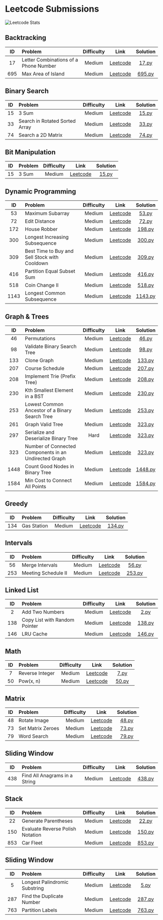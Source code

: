# Leetcode Submissions

![Leetcode Stats](https://leetcard.jacoblin.cool/mahanthathreyee?ext=heatmap)

## Backtracking

| ID  | Problem                               | Difficulty |                                       Link                                       |            Solution             |
| :-: | :------------------------------------ | :--------: | :------------------------------------------------------------------------------: | :-----------------------------: |
| 17  | Letter Combinations of a Phone Number |   Medium   | [Leetcode](https://leetcode.com/problems/letter-combinations-of-a-phone-number/) |  [17.py](./Backtracking/17.py)  |
| 695 | Max Area of Island                    |   Medium   |          [Leetcode](https://leetcode.com/problems/max-area-of-island/)           | [695.py](./Backtracking/695.py) |

## Binary Search

| ID  | Problem                        | Difficulty |                                   Link                                    |             Solution             |
| :-: | :----------------------------- | :--------: | :-----------------------------------------------------------------------: | :------------------------------: |
| 15  | 3 Sum                          |   Medium   |              [Leetcode](https://leetcode.com/problems/3sum/)              | [15.py](./Binary%20Search/15.py) |
| 33  | Search in Rotated Sorted Array |   Medium   | [Leetcode](https://leetcode.com/problems/search-in-rotated-sorted-array/) | [33.py](./Binary%20Search/33.py) |
| 74  | Search a 2D Matrix             |   Medium   |       [Leetcode](https://leetcode.com/problems/search-a-2d-matrix/)       | [74.py](./Binary%20Search/74.py) |

## Bit Manipulation

| ID  | Problem | Difficulty |                      Link                       |             Solution             |
| :-: | :------ | :--------: | :---------------------------------------------: | :------------------------------: |
| 15  | 3 Sum   |   Medium   | [Leetcode](https://leetcode.com/problems/3sum/) | [15.py](./Binary%20Search/15.py) |

## Dynamic Programming

|  ID  | Problem                                       | Difficulty |                                           Link                                           |                  Solution                  |
| :--: | :-------------------------------------------- | :--------: | :--------------------------------------------------------------------------------------: | :----------------------------------------: |
|  53  | Maximum Subarray                              |   Medium   |               [Leetcode](https://leetcode.com/problems/maximum-subarray/)                |   [53.py](./Dynamic%20Programming/53.py)   |
|  72  | Edit Distance                                 |   Medium   |                 [Leetcode](https://leetcode.com/problems/edit-distance/)                 |   [72.py](./Dynamic%20Programming/72.py)   |
| 172  | House Robber                                  |   Medium   |                 [Leetcode](https://leetcode.com/problems/house-robber/)                  |  [198.py](./Dynamic%20Programming/198.py)  |
| 300  | Longest Increasing Subsequence                |   Medium   |        [Leetcode](https://leetcode.com/problems/longest-increasing-subsequence/)         |  [300.py](./Dynamic%20Programming/300.py)  |
| 309  | Best Time to Buy and Sell Stock with Cooldown |   Medium   | [Leetcode](https://leetcode.com/problems/best-time-to-buy-and-sell-stock-with-cooldown/) |  [309.py](./Dynamic%20Programming/309.py)  |
| 416  | Partition Equal Subset Sum                    |   Medium   |          [Leetcode](https://leetcode.com/problems/partition-equal-subset-sum/)           |  [416.py](./Dynamic%20Programming/416.py)  |
| 518  | Coin Change II                                |   Medium   |                [Leetcode](https://leetcode.com/problems/coin-change-ii/)                 |  [518.py](./Dynamic%20Programming/518.py)  |
| 1143 | Longest Common Subsequence                    |   Medium   |          [Leetcode](https://leetcode.com/problems/longest-common-subsequence/)           | [1143.py](./Dynamic%20Programming/1143.py) |

## Graph & Trees

|  ID  | Problem                                               | Difficulty |                                               Link                                               |                Solution                |
| :--: | :---------------------------------------------------- | :--------: | :----------------------------------------------------------------------------------------------: | :------------------------------------: |
|  46  | Permutations                                          |   Medium   |                     [Leetcode](https://leetcode.com/problems/permutations/)                      |   [46.py](./Graph%20&%20Trees/46.py)   |
|  98  | Validate Binary Search Tree                           |   Medium   |              [Leetcode](https://leetcode.com/problems/validate-binary-search-tree/)              |   [98.py](./Graph%20&%20Trees/98.py)   |
| 133  | Clone Graph                                           |   Medium   |                      [Leetcode](https://leetcode.com/problems/clone-graph/)                      |  [133.py](./Graph%20&%20Trees/133.py)  |
| 207  | Course Schedule                                       |   Medium   |                    [Leetcode](https://leetcode.com/problems/course-schedule/)                    |  [207.py](./Graph%20&%20Trees/207.py)  |
| 208  | Implement Trie (Prefix Tree)                          |   Medium   |              [Leetcode](https://leetcode.com/problems/implement-trie-prefix-tree/)               |  [208.py](./Graph%20&%20Trees/208.py)  |
| 230  | Kth Smallest Element in a BST                         |   Medium   |             [Leetcode](https://leetcode.com/problems/kth-smallest-element-in-a-bst/)             |  [230.py](./Graph%20&%20Trees/230.py)  |
| 253  | Lowest Common Ancestor of a Binary Search Tree        |   Medium   |    [Leetcode](https://leetcode.com/problems/lowest-common-ancestor-of-a-binary-search-tree/)     |  [253.py](./Graph%20&%20Trees/253.py)  |
| 261  | Graph Valid Tree                                      |   Medium   |                   [Leetcode](https://leetcode.com/problems/graph-valid-tree/)                    |  [323.py](./Graph%20&%20Trees/261.py)  |
| 297  | Serialize and Deserialize Binary Tree                 |    Hard    |         [Leetcode](https://leetcode.com/problems/serialize-and-deserialize-binary-tree/)         |  [323.py](./Graph%20&%20Trees/297.py)  |
| 323  | Number of Connected Components in an Undirected Graph |   Medium   | [Leetcode](https://leetcode.com/problems/number-of-connected-components-in-an-undirected-graph/) |  [323.py](./Graph%20&%20Trees/323.py)  |
| 1448 | Count Good Nodes in Binary Tree                       |   Medium   |            [Leetcode](https://leetcode.com/problems/count-good-nodes-in-binary-tree/)            | [1448.py](./Graph%20&%20Trees/1448.py) |
| 1584 | Min Cost to Connect All Points                        |   Medium   |            [Leetcode](https://leetcode.com/problems/min-cost-to-connect-all-points/)             | [1584.py](./Graph%20&%20Trees/1584.py) |

## Greedy

| ID  | Problem     | Difficulty |                          Link                          |         Solution          |
| :-: | :---------- | :--------: | :----------------------------------------------------: | :-----------------------: |
| 134 | Gas Station |   Medium   | [Leetcode](https://leetcode.com/problems/gas-station/) | [134.py](./Greedy/134.py) |

## Intervals

| ID  | Problem             | Difficulty |                            Link                             |           Solution           |
| :-: | :------------------ | :--------: | :---------------------------------------------------------: | :--------------------------: |
| 56  | Merge Intervals     |   Medium   | [Leetcode](https://leetcode.com/problems/merge-intervals/)  |  [56.py](./Intervals/56.py)  |
| 253 | Meeting Schedule II |   Medium   | [Leetcode](https://leetcode.com/problems/meeting-rooms-ii/) | [253.py](./Intervals/253.py) |

## Linked List

| ID  | Problem                       | Difficulty |                                   Link                                   |             Solution             |
| :-: | :---------------------------- | :--------: | :----------------------------------------------------------------------: | :------------------------------: |
|  2  | Add Two Numbers               |   Medium   |        [Leetcode](https://leetcode.com/problems/add-two-numbers/)        |   [2.py](./Linked%20List/2.py)   |
| 138 | Copy List with Random Pointer |   Medium   | [Leetcode](https://leetcode.com/problems/copy-list-with-random-pointer/) | [138.py](./Linked%20List/138.py) |
| 146 | LRU Cache                     |   Medium   |           [Leetcode](https://leetcode.com/problems/lru-cache/)           | [146.py](./Linked%20List/146.py) |

## Math

| ID  | Problem         | Difficulty |                            Link                            |       Solution        |
| :-: | :-------------- | :--------: | :--------------------------------------------------------: | :-------------------: |
|  7  | Reverse Integer |   Medium   | [Leetcode](https://leetcode.com/problems/reverse-integer/) |  [7.py](./Math/7.py)  |
| 50  | Pow(x, n)       |   Medium   |     [Leetcode](https://leetcode.com/problems/powx-n/)      | [50.py](./Math/50.py) |

## Matrix

| ID  | Problem           | Difficulty |                             Link                             |        Solution         |
| :-: | :---------------- | :--------: | :----------------------------------------------------------: | :---------------------: |
| 48  | Rotate Image      |   Medium   |   [Leetcode](https://leetcode.com/problems/rotate-image/)    | [48.py](./Matrix/48.py) |
| 73  | Set Matrix Zeroes |   Medium   | [Leetcode](https://leetcode.com/problems/set-matrix-zeroes/) | [73.py](./Matrix/73.py) |
| 79  | Word Search       |   Medium   |    [Leetcode](https://leetcode.com/problems/word-search/)    | [79.py](./Matrix/79.py) |

## Sliding Window

| ID  | Problem                       | Difficulty |                                   Link                                   |              Solution               |
| :-: | :---------------------------- | :--------: | :----------------------------------------------------------------------: | :---------------------------------: |
| 438 | Find All Anagrams in a String |   Medium   | [Leetcode](https://leetcode.com/problems/find-all-anagrams-in-a-string/) | [438.py](./Sliding%20Window/438.py) |

## Stack

| ID  | Problem                          | Difficulty |                                    Link                                     |         Solution         |
| :-: | :------------------------------- | :--------: | :-------------------------------------------------------------------------: | :----------------------: |
| 22  | Generate Parentheses             |   Medium   |       [Leetcode](https://leetcode.com/problems/generate-parentheses/)       |  [22.py](./Stack/22.py)  |
| 150 | Evaluate Reverse Polish Notation |   Medium   | [Leetcode](https://leetcode.com/problems/evaluate-reverse-polish-notation/) | [150.py](./Stack/150.py) |
| 853 | Car Fleet                        |   Medium   |            [Leetcode](https://leetcode.com/problems/car-fleet/)             | [853.py](./Stack/853.py) |

## Sliding Window

| ID  | Problem                       | Difficulty |                                   Link                                   |             Solution              |
| :-: | :---------------------------- | :--------: | :----------------------------------------------------------------------: | :-------------------------------: |
|  5  | Longest Palindromic Substring |   Medium   | [Leetcode](https://leetcode.com/problems/longest-palindromic-substring/) |   [5.py](./Two%20Pointers/5.py)   |
| 287 | Find the Duplicate Number     |   Medium   |   [Leetcode](https://leetcode.com/problems/find-the-duplicate-number/)   | [287.py](./Two%20Pointers/287.py) |
| 763 | Partition Labels              |   Medium   |       [Leetcode](https://leetcode.com/problems/partition-labels/)        | [763.py](./Two%20Pointers/763.py) |
